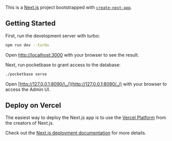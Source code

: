 This is a [Next.js](https://nextjs.org/) project bootstrapped with [`create-next-app`](https://github.com/vercel/next.js/tree/canary/packages/create-next-app).

## Getting Started

First, run the development server with turbo:

```bash
npm run dev --turbo
```

Open [http://localhost:3000](http://localhost:3000) with your browser to see the result.

Next, run pocketbase to grant access to the database:

```bash
./pocketbase serve
```

Open [http://127.0.0.1:8090/\_/](http://127.0.0.1:8090/_/) with your browser to access the Admin UI.

## Deploy on Vercel

The easiest way to deploy the Next.js app is to use the [Vercel Platform](https://vercel.com/new?utm_medium=default-template&filter=next.js&utm_source=create-next-app&utm_campaign=create-next-app-readme) from the creators of Next.js.

Check out the [Next.js deployment documentation](https://nextjs.org/docs/deployment) for more details.
